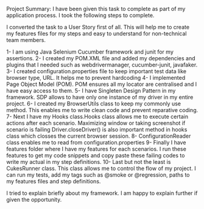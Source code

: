 Project Summary:
I have been given this task to complete as part of my application process.
I took the following steps to complete.

I converted the task to a User Story first of all. This will help me to create my features
files for my steps and easy to understand for non-technical team members.

1- I am using Java Selenium Cucumber framework and junit for my assertions.
2- I created my POM.XML file and added my dependencies and plugins that I needed
   such as webdrivermanager, cucumber-junit, javafaker.
3- I created configuration.properties file to keep important test data like browser type,
   URL. It helps me  to prevent hardcoding
4- I implemented Page Object Model (POM). POM ensures all my locator are centralised and
   I have easy access to them.
5- I have Singleten Design Pattern in my framework. SDP allows to have only one instance 
   of my driver in my entire project.
6- I created my BrowserUtils class to keep my commonly use method. This enables me to write
   clean code and prevent reparative coding.
7- Next I have my Hooks class.Hooks class allows me to execute certain actions after each 
   scenario. Maximizing window or taking screenshot if scenario is failing
   Driver.closeDriver() is also important method in hooks class which closses the current
   browser session.
8- ConfigurationReader class enables me to read from configuration.properties
9- Finally I have features folder where I have my features for each scenarios. I run these
   features to get my code snippets and copy paste these failing codes to write my actual
   in my step definitions.
10- Last but not the least is CukesRunner class. This class allows me to control the flow
    of my project. I can run my tests, add my tags such as @smoke or @regression, paths to
    my features files and step definitions.

  I tried to explain briefly about my framework. I am happy to explain further if given the
  opportunity.
